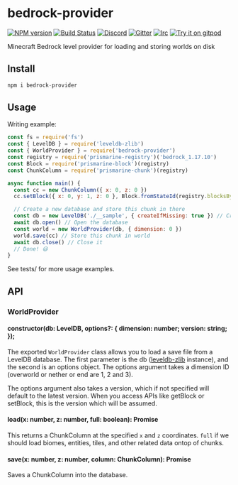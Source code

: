 # bedrock-provider
[![NPM version](https://img.shields.io/npm/v/bedrock-provider.svg)](http://npmjs.com/package/bedrock-provider)
[![Build Status](https://github.com/PrismarineJS/bedrock-provider/workflows/CI/badge.svg)](https://github.com/PrismarineJS/bedrock-provider/actions?query=workflow%3A%22CI%22)
[![Discord](https://img.shields.io/badge/chat-on%20discord-brightgreen.svg)](https://discord.gg/GsEFRM8)
[![Gitter](https://img.shields.io/badge/chat-on%20gitter-brightgreen.svg)](https://gitter.im/PrismarineJS/general)
[![Irc](https://img.shields.io/badge/chat-on%20irc-brightgreen.svg)](https://irc.gitter.im/)
[![Try it on gitpod](https://img.shields.io/badge/try-on%20gitpod-brightgreen.svg)](https://gitpod.io/#https://github.com/PrismarineJS/bedrock-provider)

Minecraft Bedrock level provider for loading and storing worlds on disk

## Install

```js
npm i bedrock-provider
```

## Usage

Writing example:

```js
const fs = require('fs')
const { LevelDB } = require('leveldb-zlib')
const { WorldProvider } = require('bedrock-provider')
const registry = require('prismarine-registry')('bedrock_1.17.10')
const Block = require('prismarine-block')(registry)
const ChunkColumn = require('prismarine-chunk')(registry)

async function main() {
  const cc = new ChunkColumn({ x: 0, z: 0 })
  cc.setBlock({ x: 0, y: 1, z: 0 }, Block.fromStateId(registry.blocksByName.dirt.defaultState))

  // Create a new database and store this chunk in there
  const db = new LevelDB('./__sample', { createIfMissing: true }) // Create a DB class
  await db.open() // Open the database
  const world = new WorldProvider(db, { dimension: 0 })
  world.save(cc) // Store this chunk in world
  await db.close() // Close it
  // Done! 😃
}
```

See tests/ for more usage examples.

## API

### WorldProvider

#### constructor(db: LevelDB, options?: { dimension: number; version: string; });

The exported `WorldProvider` class allows you to load a save file from a LevelDB database. The
first parameter is the db ([leveldb-zlib](http://npmjs.com/package/leveldb-zlib) instance), and the
second is an options object. The options argument takes a dimension ID (overworld or nether or end are 1, 2 and 3).

The options argument also takes a version, which if not specified will default to the latest version. When you
access APIs like getBlock or setBlock, this is the version which will be assumed.

#### load(x: number, z: number, full: boolean): Promise<ChunkColumn>

This returns a ChunkColumn at the specified `x` and `z` coordinates. `full` if we should load biomes,
entities, tiles, and other related data ontop of chunks.

#### save(x: number, z: number, column: ChunkColumn): Promise<void>

Saves a ChunkColumn into the database.
